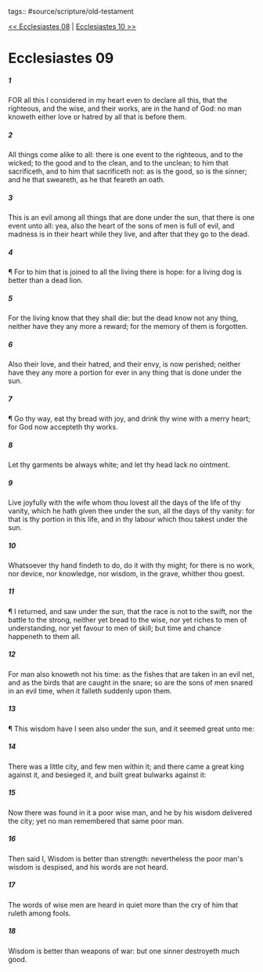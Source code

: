 tags:: #source/scripture/old-testament

[<< Ecclesiastes 08](/old-testament/21_Ecclesiastes/Ecclesiastes_08.md) | [Ecclesiastes 10 >>](/old-testament/21_Ecclesiastes/Ecclesiastes_10.md)

# Ecclesiastes 09

##### 1

FOR all this I considered in my heart even to declare all this, that the righteous, and the wise, and their works, are in the hand of God: no man knoweth either love or hatred by all that is before them.

##### 2

All things come alike to all: there is one event to the righteous, and to the wicked; to the good and to the clean, and to the unclean; to him that sacrificeth, and to him that sacrificeth not: as is the good, so is the sinner; and he that sweareth, as he that feareth an oath.

##### 3

This is an evil among all things that are done under the sun, that there is one event unto all: yea, also the heart of the sons of men is full of evil, and madness is in their heart while they live, and after that they go to the dead.

##### 4

¶ For to him that is joined to all the living there is hope: for a living dog is better than a dead lion.

##### 5

For the living know that they shall die: but the dead know not any thing, neither have they any more a reward; for the memory of them is forgotten.

##### 6

Also their love, and their hatred, and their envy, is now perished; neither have they any more a portion for ever in any thing that is done under the sun.

##### 7

¶ Go thy way, eat thy bread with joy, and drink thy wine with a merry heart; for God now accepteth thy works.

##### 8

Let thy garments be always white; and let thy head lack no ointment.

##### 9

Live joyfully with the wife whom thou lovest all the days of the life of thy vanity, which he hath given thee under the sun, all the days of thy vanity: for that is thy portion in this life, and in thy labour which thou takest under the sun.

##### 10

Whatsoever thy hand findeth to do, do it with thy might; for there is no work, nor device, nor knowledge, nor wisdom, in the grave, whither thou goest.

##### 11

¶ I returned, and saw under the sun, that the race is not to the swift, nor the battle to the strong, neither yet bread to the wise, nor yet riches to men of understanding, nor yet favour to men of skill; but time and chance happeneth to them all.

##### 12

For man also knoweth not his time: as the fishes that are taken in an evil net, and as the birds that are caught in the snare; so are the sons of men snared in an evil time, when it falleth suddenly upon them.

##### 13

¶ This wisdom have I seen also under the sun, and it seemed great unto me:

##### 14

There was a little city, and few men within it; and there came a great king against it, and besieged it, and built great bulwarks against it:

##### 15

Now there was found in it a poor wise man, and he by his wisdom delivered the city; yet no man remembered that same poor man.

##### 16

Then said I, Wisdom is better than strength: nevertheless the poor man's wisdom is despised, and his words are not heard.

##### 17

The words of wise men are heard in quiet more than the cry of him that ruleth among fools.

##### 18

Wisdom is better than weapons of war: but one sinner destroyeth much good.
